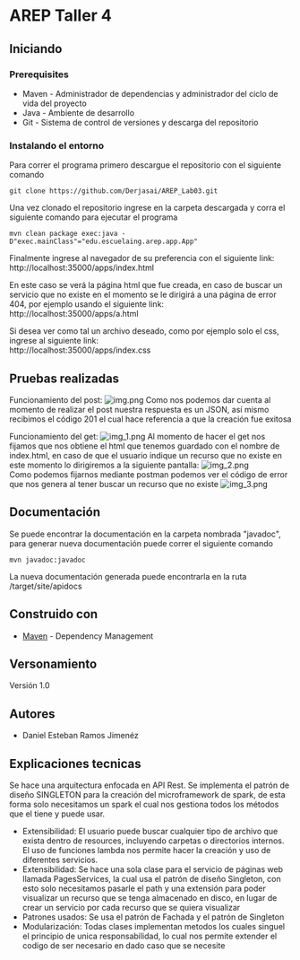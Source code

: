# AREP Taller 4


## Iniciando

### Prerequisites

- Maven - Administrador de dependencias y administrador del ciclo de vida del proyecto
- Java - Ambiente de desarrollo
-  Git - Sistema de control de versiones y descarga del repositorio

### Instalando el entorno

Para correr el programa primero descargue el repositorio con el siguiente comando
```
git clone https://github.com/Derjasai/AREP_Lab03.git
```

Una vez clonado el repositorio ingrese en la carpeta descargada y corra el siguiente comando para ejecutar el programa

```
mvn clean package exec:java -D"exec.mainClass"="edu.escuelaing.arep.app.App"
```

Finalmente ingrese al navegador de su preferencia con el siguiente link:  http://localhost:35000/apps/index.html

En este caso se verá la página html que fue creada, en caso de buscar un servicio que no existe en el momento se le dirigirá a una página de error 404, por ejemplo usando el siguiente link:  
http://localhost:35000/apps/a.html

Si desea ver como tal un archivo deseado, como por ejemplo solo el css, ingrese al siguiente link:  
http://localhost:35000/apps/index.css

## Pruebas realizadas

Funcionamiento del post:
![img.png](../Arep_Lab03/imgs/img.png)
Como nos podemos dar cuenta al momento de realizar el post nuestra respuesta es un JSON, así mismo recibimos el código 201 el cual hace referencia a que la creación fue exitosa

Funcionamiento del get:
![img_1.png](../Arep_Lab03/imgs/img_1.png)
Al momento de hacer el get nos fijamos que nos obtiene el html que tenemos guardado con el nombre de index.html, en caso de que el usuario indique un recurso que no existe en este momento lo dirigiremos a la siguiente pantalla:
![img_2.png](../Arep_Lab03/imgs/img_2.png)  
Como podemos fijarnos mediante postman podemos ver el código de error que nos genera al tener buscar un recurso que no existe
![img_3.png](../Arep_Lab03/imgs/img_3.png)

## Documentación

Se puede encontrar la documentación en la carpeta nombrada "javadoc", para generar nueva documentación puede correr el siguiente comando
```
mvn javadoc:javadoc
```
La nueva documentación generada puede encontrarla en la ruta /target/site/apidocs

## Construido con

* [Maven](https://maven.apache.org/) - Dependency Management

## Versonamiento

Versión 1.0

## Autores

* Daniel Esteban Ramos Jimenéz

## Explicaciones tecnicas

Se hace una arquitectura enfocada en API Rest. Se implementa el patrón de diseño SINGLETON para la creación del microframework de spark, de esta forma solo necesitamos un spark el cual nos gestiona todos los métodos que el tiene y puede usar.

- Extensibilidad: El usuario puede buscar cualquier tipo de archivo que exista dentro de resources, incluyendo carpetas o directorios internos. El uso de funciones lambda nos permite hacer la creación y uso de diferentes servicios.
- Extensibilidad: Se hace una sola clase para el servicio de páginas web llamada PagesServices, la cual usa el patrón de diseño Singleton, con esto solo necesitamos pasarle el path y una extensión para poder visualizar un recurso que se tenga almacenado en disco, en lugar de crear un servicio por cada recurso que se quiera visualizar 
- Patrones usados: Se usa el patrón de Fachada y el patrón de Singleton
- Modularización: Todas clases implementan metodos los cuales singuel el principio de unica responsabilidad, lo cual nos permite extender el codigo de ser necesario en dado caso que se necesite